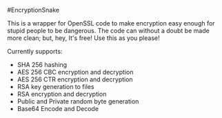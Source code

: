 #EncryptionSnake

This is a wrapper for OpenSSL code to make encryption easy enough for stupid people to be dangerous.
The code can without a doubt be made more clean; but, hey, It's free!
Use this as you please!


Currently supports:
<ul>
<li>SHA 256 hashing</li>
<li>AES 256 CBC encryption and decryption</li>
<li>AES 256 CTR encryption and decryption</li>
<li>RSA key generation to files</li>
<li>RSA encryption and decryption</li>
<li>Public and Private random byte generation</li>
<li>Base64 Encode and Decode</li>
</ul>
